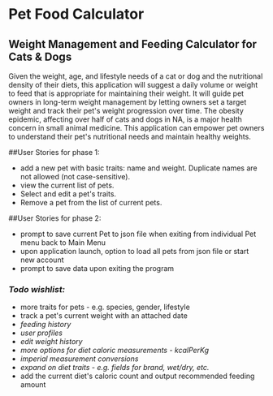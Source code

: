 
# Pet Food Calculator

## Weight Management and Feeding Calculator for Cats & Dogs

Given the weight, age, and lifestyle needs of a cat or dog and the nutritional density of their diets, 
this application will suggest a daily volume or weight to feed that is appropriate for maintaining their weight. 
It will guide pet owners in long-term weight management by letting owners set a target weight 
and track their pet's weight progression over time. The obesity epidemic, affecting over half of cats and dogs in NA,
 is a major health concern in small animal medicine. This application can empower pet owners to understand their pet's
 nutritional needs and maintain healthy weights.
 
 ##User Stories for phase 1:
 - add a new pet with basic traits: name and weight. Duplicate names are not allowed (not case-sensitive).
 - view the current list of pets.
 - Select and edit a pet's traits.
 - Remove a pet from the list of current pets.
  

 ##User Stories for phase 2:
 - prompt to save current Pet to json file when 
 exiting from individual Pet menu back to Main Menu
 - upon application launch, option to load all pets from json file or start new account
 - prompt to save data upon exiting the program
 
 
### *Todo wishlist:*
 - more traits for pets - e.g. species, gender, lifestyle
 - track a pet's current weight with an attached date
 - *feeding history*
 - *user profiles*
 - *edit weight history*
 - *more options for diet caloric measurements - kcalPerKg*
 - *imperial measurement conversions*
 - *expand on diet traits - e.g. fields for brand, wet/dry, etc.*
 - add the current diet's caloric count and output recommended feeding amount
